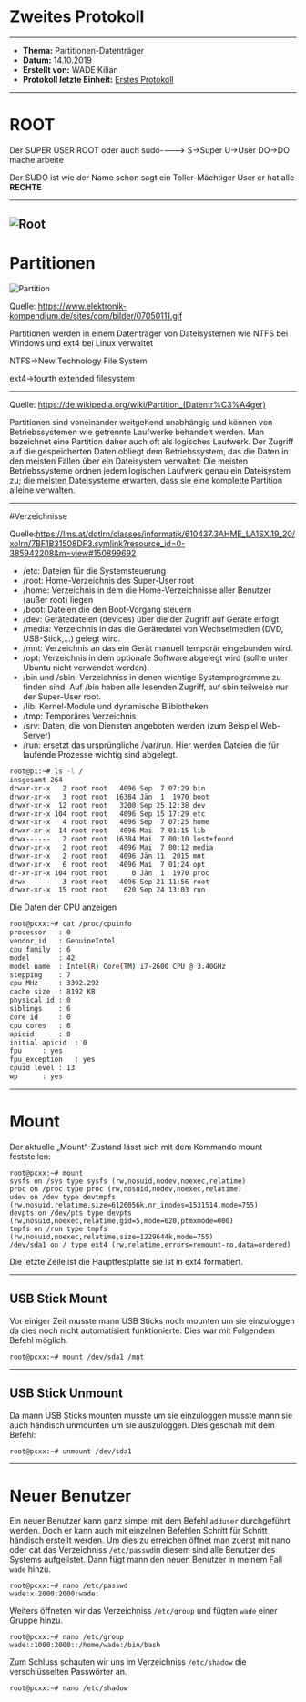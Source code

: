 # Zweites Protokoll
--------------------------------------------------------------------------------------------------------------------------
* **Thema:** Partitionen-Datenträger
* **Datum:** 14.10.2019
* **Erstellt von:** WADE Kilian
* **Protokoll letzte Einheit:** [Erstes Protokoll](https://github.com/HTLMechatronics/m17-3ahme-la1-sx/blob/wadkim17/wadkim17/protokolle/2019-09-30_wadkim17.md)
-----------------------------------------------------------------------------------------------------------------------------
# ROOT

Der SUPER USER ROOT oder auch sudo----> S->Super U->User DO->DO mache arbeite

Der SUDO ist wie der Name schon sagt ein Toller-Mächtiger User er hat alle **RECHTE**

-------------------------------------------------------------------------------------------------------------------
![Root](https://i1.wp.com/www.linuxstall.com/wp-content/uploads/2012/01/sudo_power_1.jpg?fit=360%2C299)
------------------------------------------------------------------------------------------------------------------------------
# Partitionen

![Partition](https://www.elektronik-kompendium.de/sites/com/bilder/07050111.gif)

Quelle: https://www.elektronik-kompendium.de/sites/com/bilder/07050111.gif

Partitionen werden in einem Datenträger von Dateisystemen wie NTFS bei Windows und ext4 bei Linux verwaltet

NTFS->New Technology File System   

ext4->fourth extended filesystem

-------------------------------------------------------------------------------------------------------------------------------------------
Quelle: https://de.wikipedia.org/wiki/Partition_(Datentr%C3%A4ger)

Partitionen sind voneinander weitgehend unabhängig und können von Betriebssystemen wie getrennte Laufwerke behandelt werden. Man bezeichnet eine Partition daher auch oft als logisches Laufwerk. Der Zugriff auf die gespeicherten Daten obliegt dem Betriebssystem, das die Daten in den meisten Fällen über ein Dateisystem verwaltet: Die meisten Betriebssysteme ordnen jedem logischen Laufwerk genau ein Dateisystem zu; die meisten Dateisysteme erwarten, dass sie eine komplette Partition alleine verwalten. 

---------------------------------------------------------------------------------------------------------------------
#Verzeichnisse

Quelle:https://lms.at/dotlrn/classes/informatik/610437.3AHME_LA1SX.19_20/xolrn/7BF1B31508DF3.symlink?resource_id=0-385942208&m=view#150899692
* /etc: Dateien für die Systemsteuerung
* /root: Home-Verzeichnis des Super-User root
* /home: Verzeichnis in dem die Home-Verzeichnisse aller Benutzer (außer root) liegen
* /boot: Dateien die den Boot-Vorgang steuern
* /dev: Gerätedateien (devices) über die der Zugriff auf Geräte erfolgt
* /media: Verzeichnis in das die Gerätedatei von Wechselmedien (DVD, USB-Stick,...) gelegt wird.
* /mnt: Verzeichnis an das ein Gerät manuell temporär eingebunden wird.
* /opt: Verzeichnis in dem optionale Software abgelegt wird (sollte unter Ubuntu nicht verwendet werden).
* /bin und /sbin: Verzeichniss in denen wichtige Systemprogramme zu finden sind. Auf /bin haben alle lesenden Zugriff, auf sbin teilweise nur der Super-User root.
* /lib: Kernel-Module und dynamische Blibiotheken
* /tmp: Temporäres Verzeichnis
* /srv: Daten, die von Diensten angeboten werden (zum Beispiel Web-Server)
* /run: ersetzt das ursprüngliche /var/run. Hier werden Dateien die für laufende Prozesse wichtig sind abgelegt.

```bash
root@pi:~# ls -l /
insgesamt 264
drwxr-xr-x   2 root root   4096 Sep  7 07:29 bin
drwxr-xr-x   3 root root  16384 Jän  1  1970 boot
drwxr-xr-x  12 root root   3200 Sep 25 12:38 dev
drwxr-xr-x 104 root root   4096 Sep 15 17:29 etc
drwxr-xr-x   4 root root   4096 Sep  7 07:25 home
drwxr-xr-x  14 root root   4096 Mai  7 01:15 lib
drwx------   2 root root  16384 Mai  7 00:10 lost+found
drwxr-xr-x   2 root root   4096 Mai  7 00:12 media
drwxr-xr-x   2 root root   4096 Jän 11  2015 mnt
drwxr-xr-x   6 root root   4096 Mai  7 01:24 opt
dr-xr-xr-x 104 root root      0 Jän  1  1970 proc
drwx------   3 root root   4096 Sep 21 11:56 root
drwxr-xr-x  15 root root    620 Sep 24 13:03 run
````
Die Daten der CPU anzeigen
```bash
root@pcxx:~# cat /proc/cpuinfo
processor	: 0
vendor_id	: GenuineIntel
cpu family	: 6
model		: 42
model name	: Intel(R) Core(TM) i7-2600 CPU @ 3.40GHz
stepping	: 7
cpu MHz		: 3392.292
cache size	: 8192 KB
physical id	: 0
siblings	: 6
core id		: 0
cpu cores	: 6
apicid		: 0
initial apicid	: 0
fpu		: yes
fpu_exception	: yes
cpuid level	: 13
wp		: yes
```
---------------------------------------------------------------------------------------------------------------------------------
# Mount
Der aktuelle „Mount“-Zustand lässt sich mit dem Kommando mount feststellen:

```
root@pcxx:~# mount
sysfs on /sys type sysfs (rw,nosuid,nodev,noexec,relatime)
proc on /proc type proc (rw,nosuid,nodev,noexec,relatime)
udev on /dev type devtmpfs (rw,nosuid,relatime,size=6126056k,nr_inodes=1531514,mode=755)
devpts on /dev/pts type devpts (rw,nosuid,noexec,relatime,gid=5,mode=620,ptmxmode=000)
tmpfs on /run type tmpfs (rw,nosuid,noexec,relatime,size=1229644k,mode=755)
/dev/sda1 on / type ext4 (rw,relatime,errors=remount-ro,data=ordered)
```

Die letzte Zeile ist die Hauptfestplatte sie ist in ext4 formatiert.

--------------------------------------------------------------------------------------------
## USB Stick Mount
Vor einiger Zeit musste mann USB Sticks noch mounten um sie einzuloggen da dies noch nicht automatisiert funktionierte.
Dies war mit Folgendem Befehl möglich.

```
root@pcxx:~# mount /dev/sda1 /mnt
```
------------------------------------------------------------------------------------------------------------------------------
## USB Stick Unmount
Da mann USB Sticks mounten musste um sie einzuloggen musste mann sie auch händisch unmounten um sie auszuloggen.
Dies geschah mit dem Befehl:

```
root@pcxx:~# unmount /dev/sda1 
```
----------------------------------------------------------------------------------------------------------------
# Neuer Benutzer

Ein neuer Benutzer kann ganz simpel mit dem Befehl  ```adduser``` durchgeführt werden.
Doch er kann auch mit einzelnen Befehlen Schritt für Schritt händisch erstellt werden.
Um dies zu erreichen öffnet man zuerst mit nano oder cat das Verzeichniss ```/etc/passwd```in diesem sind alle Benutzer des Systems aufgelistet. Dann fügt mann den neuen Benutzer in meinem Fall ```wade``` hinzu.

```
root@pcxx:~# nano /etc/passwd
wade:x:2000:2000:wade:
```

Weiters öffneten wir das Verzeichniss ```/etc/group``` und fügten ```wade``` einer Gruppe hinzu.
```
root@pcxx:~# nano /etc/group
wade::1000:2000::/home/wade:/bin/bash
```
Zum Schluss schauten wir uns im Verzeichniss ```/etc/shadow``` die verschlüsselten Passwörter an.
```
root@pcxx:~# nano /etc/shadow
```






